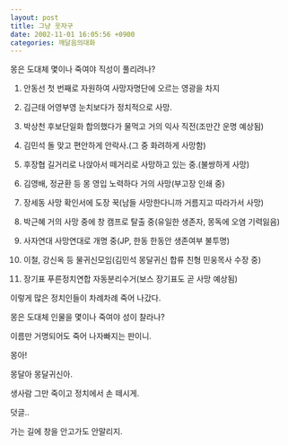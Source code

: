 ```yaml
---
layout: post
title: 그냥 웃자구
date: 2002-11-01 16:05:56 +0900
categories: 깨달음의대화
---
```

몽은 도대체 몇이나 죽여야 직성이 풀리려나?
  

  
1. 안동선 첫 번째로 자원하여 사망자명단에 오르는 영광을 차지
  

  
2. 김근태 어영부영 눈치보다가 정치적으로 사망.
  

  
3. 박상천 후보단일화 합의했다가 물먹고 거의 익사 직전(조만간 운명 예상됨)
  

  
4. 김민석 돌 맞고 편안하게 안락사.(그 중 화려하게 사망함)
  

  
5. 후장협 길거리로 나앉아서 떼거리로 사망하고 있는 중.(불쌍하게 사망)
  

  
6. 김영배, 정균환 등 몽 영입 노력하다 거의 사망(부고장 인쇄 중)
  

  
7. 장세동 사망 확인서에 도장 꾹(남들 사망한다니까 거름지고 따라가서 사망)
  

  
8. 박근혜 거의 사망 중에 창 캠프로 탈출 중(유일한 생존자, 몽독에 오염 기력잃음)
  

  
9. 사자연대 사망연대로 개명 중(JP, 한동 한동안 생존여부 불투명)
  

  
10. 이철, 강신옥 등 물귀신모임(김민석 몽달귀신 합류 친형 민웅목사 수장 중)
  

  
11. 장기표 푸른정치연합 자동분리수거(보스 장기표도 곧 사망 예상됨)
  

  

  
이렇게 많은 정치인들이 차례차례 죽어 나갔다.
  
몽은 도대체 인물을 몇이나 죽여야 성이 찰라나?
  
이름만 거명되어도 죽어 나자빠지는 판이니.
  

  
몽아!
  
몽달아 몽달귀신아.
  
생사람 그만 죽이고 정치에서 손 떼시게.
  

  

  
덧글..
  
가는 길에 창을 안고가도 안말리지.
